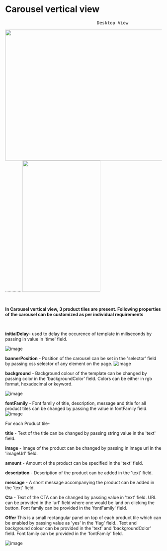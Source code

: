 # Carousel vertical view
<pre>                                   Desktop View                                                            Mobile View             </pre>
<img src="" width="700" height="420">..............<img src="" width="250" height="420">

<p>&nbsp;</p>

**In Carousel vertical view, 3 product tiles are present.
Following properties of the carousel can be customized as per individual requirements**

<p>&nbsp;</p>

**initialDelay**- used to delay the occurence of template in miliseconds by passing in value in 'time' field.

![image](https://user-images.githubusercontent.com/101316657/166135677-bdf8e0e2-3942-48e5-b414-2f4c2ba6b234.png)


**bannerPosition** - Position of the carousel can be set in the 'selector' field by passing css selector of any element on the page.
![image](https://user-images.githubusercontent.com/101316657/166135977-feeac5be-9e09-4743-9a0d-97fa8c7e68a3.png)


**background** - Background colour of the template can be changed by passing color in the 'backgroundColor' field. Colors can be either in rgb format, hexadecimal or keyword.

![image](https://user-images.githubusercontent.com/101316657/166135993-fcfcceaa-e981-4424-bbbb-f00574aa7811.png)

**fontFamily** - Font family of title, description, message and title for all product tiles can be changed by passing the value in fontFamily field.
![image](https://user-images.githubusercontent.com/101316657/166136067-8ca84c31-f67e-4046-9608-f16f7a61eacf.png)

For each Product tile- 

**title** - Text of the title can be changed by passing string value in the 'text' field.

**image** - Image of the product can be changed by passing in image url in the 'imageUrl' field.

**amount** - Amount of the product can be specified in the 'text' field.

**description** - Description of the product can be added in the 'text' field.

**message** - A short message accompanying the product can be added in the 'text' field.

**Cta** - Text of the CTA can be changed by passing value in 'text' field. URL can be provided in the 'url' field where one would be land on clicking the button. Font family can be provided in the 'fontFamily' field.

**Offer** This is a small rectangular panel on top of each product tile which can be enabled by passing value as 'yes' in the 'flag' field.. Text and background colour can be provided in the 'text' and 'backgroundColor' field. Font family can be provided in the 'fontFamily' field.


![image](https://user-images.githubusercontent.com/101316657/166139410-61195a14-1eca-4ebd-8a37-52977989e432.png)



